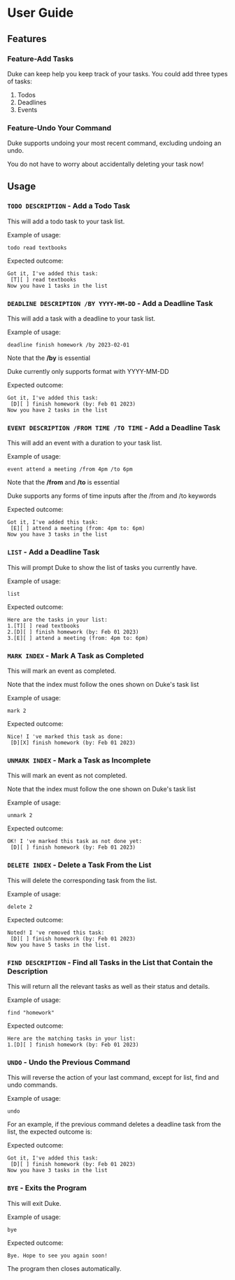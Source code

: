 # User Guide

## Features 

### Feature-Add Tasks

Duke can keep help you keep track of your tasks.
You could add three types of tasks:
  1. Todos
  2. Deadlines
  3. Events
  
### Feature-Undo Your Command

Duke supports undoing your most recent command, excluding undoing an undo.

You do not have to worry about accidentally deleting your task now!


## Usage

### `TODO DESCRIPTION` - Add a Todo Task

This will add a todo task to your task list.

Example of usage: 

`todo read textbooks`

Expected outcome:

```
Got it, I've added this task:
 [T][ ] read textbooks
Now you have 1 tasks in the list
```

### `DEADLINE DESCRIPTION /BY YYYY-MM-DD` - Add a Deadline Task

This will add a task with a deadline to your task list.

Example of usage: 

`deadline finish homework /by 2023-02-01`

Note that the **/by** is essential

Duke currently only supports format with YYYY-MM-DD

Expected outcome:

```
Got it, I've added this task:
 [D][ ] finish homework (by: Feb 01 2023)
Now you have 2 tasks in the list
```

### `EVENT DESCRIPTION /FROM TIME /TO TIME` - Add a Deadline Task

This will add an event with a duration to your task list.

Example of usage: 

`event attend a meeting /from 4pm /to 6pm`

Note that the **/from** and **/to** is essential

Duke supports any forms of time inputs after the /from and /to keywords

Expected outcome:

```
Got it, I've added this task:
 [E][ ] attend a meeting (from: 4pm to: 6pm)
Now you have 3 tasks in the list
```

### `LIST` - Add a Deadline Task

This will prompt Duke to show the list of tasks you currently have.

Example of usage: 

`list`

Expected outcome:

```
Here are the tasks in your list:
1.[T][ ] read textbooks
2.[D][ ] finish homework (by: Feb 01 2023)
3.[E][ ] attend a meeting (from: 4pm to: 6pm)
```

### `MARK INDEX` - Mark A Task as Completed

This will mark an event as completed.

Note that the index must follow the ones shown on Duke's task list

Example of usage: 

`mark 2`

Expected outcome:

```
Nice! I 've marked this task as done:
 [D][X] finish homework (by: Feb 01 2023)
```

### `UNMARK INDEX` - Mark a Task as Incomplete

This will mark an event as not completed.

Note that the index must follow the one shown on Duke's task list

Example of usage: 

`unmark 2`

Expected outcome:

```
OK! I 've marked this task as not done yet:
 [D][ ] finish homework (by: Feb 01 2023)
```

### `DELETE INDEX` - Delete a Task From the List

This will delete the corresponding task from the list.

Example of usage: 

`delete 2`

Expected outcome:

```
Noted! I 've removed this task:
 [D][ ] finish homework (by: Feb 01 2023)
Now you have 5 tasks in the list.
```

### `FIND DESCRIPTION` - Find all Tasks in the List that Contain the Description

This will return all the relevant tasks as well as their status and details.

Example of usage: 

`find "homework"`

Expected outcome:

```
Here are the matching tasks in your list:
1.[D][ ] finish homework (by: Feb 01 2023)
```

### `UNDO` - Undo the Previous Command

This will reverse the action of your last command, except for list, find and undo commands.

Example of usage: 

`undo`

For an example, if the previous command deletes a deadline task from the list, the expected outcome is:

Expected outcome:

```
Got it, I've added this task:
 [D][ ] finish homework (by: Feb 01 2023)
Now you have 3 tasks in the list
```

### `BYE` - Exits the Program

This will exit Duke.

Example of usage: 

`bye`

Expected outcome:

```
Bye. Hope to see you again soon!
```

The program then closes automatically.
